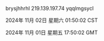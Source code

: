 brysjhhrhl 219.139.197.74 yqqlmgsycl

2024年 11月 02日 星期六 01:50:02 CST

2024年 11月 01日 星期五 17:50:02 GMT
